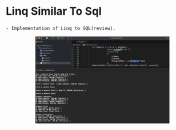 # Linq Similar To Sql

    - Implementation of Linq to SQL(review).

<p align="center">
  <img src="./screenshots/example1.png" width="350" title="Console">
</p>
